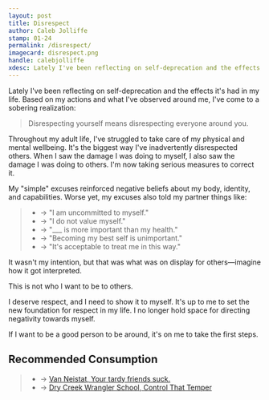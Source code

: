 ```yaml
---
layout: post
title: Disrespect
author: Caleb Jolliffe
stamp: 01-24
permalink: /disrespect/
imagecard: disrespect.png
handle: calebjolliffe
xdesc: Lately I've been reflecting on self-deprecation and the effects it's had in my life. Based on my actions and what I've observed around me, I've come to a sobering realization...
---
```


Lately I've been reflecting on self-deprecation and the effects it's had in my life. Based on my actions and what I've observed around me, I've come to a sobering realization:

> Disrespecting yourself means disrespecting everyone around you.

Throughout my adult life, I've struggled to take care of my physical and mental wellbeing. It's the biggest way I've inadvertently disrespected others. When I saw the damage I was doing to myself, I also saw the damage I was doing to others. I'm now taking serious measures to correct it.

My "simple" excuses reinforced negative beliefs about my body, identity, and capabilities. Worse yet, my excuses also told my partner things like:

> - → "I am uncommitted to myself."
> - → "I do not value myself."
> - → "___ is more important than my health."
> - → "Becoming my best self is unimportant."
> - → "It's acceptable to treat me in this way."

It wasn't my intention, but that was what was on display for others—imagine how it got interpreted.

This is not who I want to be to others.

I deserve respect, and I need to show it to myself. It's up to me to set the new foundation for respect in my life. I no longer hold space for directing negativity towards myself.

If I want to be a good person to be around, it's on me to take the first steps.

## Recommended Consumption
> - → [Van Neistat, Your tardy friends suck.](https://youtu.be/Hm4mr7jzSpQ?si=fS9_BKXyE_PrYDIs)
> - → [Dry Creek Wrangler School, Control That Temper](https://youtu.be/CUrh306DSTY?si=QiAcfJhIDepKYCtJ)